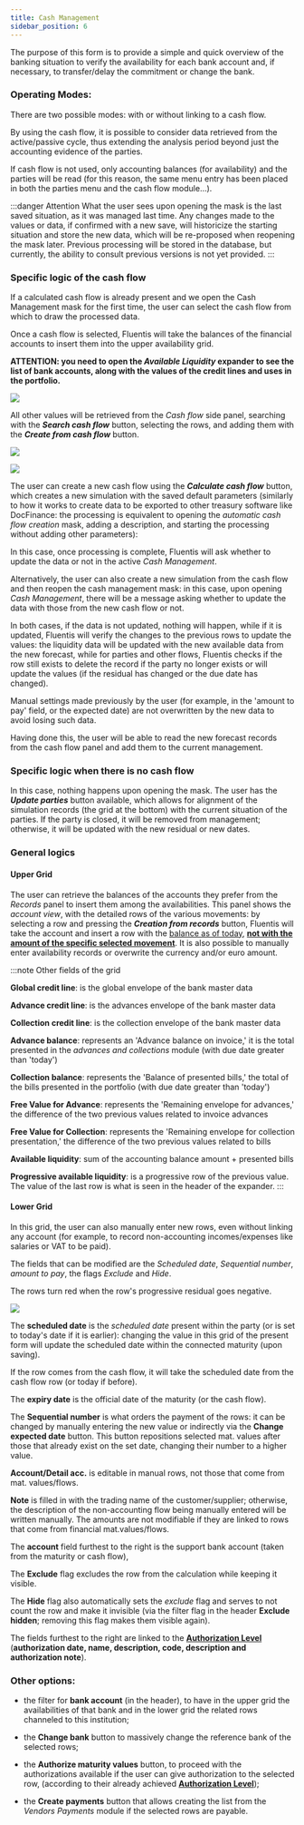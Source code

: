 ```yaml
---
title: Cash Management 
sidebar_position: 6
---
```


The purpose of this form is to provide a simple and quick overview of the banking situation to verify the availability for each bank account and, if necessary, to transfer/delay the commitment or change the bank.


### Operating Modes:

There are two possible modes: with or without linking to a cash flow.

By using the cash flow, it is possible to consider data retrieved from the active/passive cycle, thus extending the analysis period beyond just the accounting evidence of the parties.

If cash flow is not used, only accounting balances (for availability) and the parties will be read (for this reason, the same menu entry has been placed in both the parties menu and the cash flow module…).

:::danger Attention
What the user sees upon opening the mask is the last saved situation, as it was managed last time. Any changes made to the values or data, if confirmed with a new save, will historicize the starting situation and store the new data, which will be re-proposed when reopening the mask later. 
Previous processing will be stored in the database, but currently, the ability to consult previous versions is not yet provided.
:::


### Specific logic of the cash flow
If a calculated cash flow is already present and we open the Cash Management mask for the first time, the user can select the cash flow from which to draw the processed data.

Once a cash flow is selected, Fluentis will take the balances of the financial accounts to insert them into the upper availability grid.


**ATTENTION: you need to open the *Available Liquidity* expander to see the list of bank accounts, along with the values of the credit lines and uses in the portfolio.**

![](/img/it-it/finance-area/maturity-values/cash-management-1.png)

All other values will be retrieved from the *Cash flow* side panel, searching with the ***Search cash flow*** button, selecting the rows, and adding them with the ***Create from cash flow*** button.

![](/img/it-it/finance-area/maturity-values/cash-management-2.png)

![](/img/it-it/finance-area/maturity-values/cash-management-3.png)

The user can create a new cash flow using the ***Calculate cash flow*** button, which creates a new simulation with the saved default parameters (similarly to how it works to create data to be exported to other treasury software like DocFinance: the processing is equivalent to opening the *automatic cash flow creation* mask, adding a description, and starting the processing without adding other parameters):


In this case, once processing is complete, Fluentis will ask whether to update the data or not in the active *Cash Management*.

Alternatively, the user can also create a new simulation from the cash flow and then reopen the cash management mask: in this case, upon opening *Cash Management*, there will be a message asking whether to update the data with those from the new cash flow or not.

In both cases, if the data is not updated, nothing will happen, while if it is updated, Fluentis will verify the changes to the previous rows to update the values: the liquidity data will be updated with the new available data from the new forecast, while for parties and other flows, Fluentis checks if the row still exists to delete the record if the party no longer exists or will update the values (if the residual has changed or the due date has changed).

Manual settings made previously by the user (for example, in the 'amount to pay' field, or the expected date) are not overwritten by the new data to avoid losing such data.

Having done this, the user will be able to read the new forecast records from the cash flow panel and add them to the current management.

### Specific logic when there is no cash flow
In this case, nothing happens upon opening the mask. 
The user has the ***Update parties*** button available, which allows for alignment of the simulation records (the grid at the bottom) with the current situation of the parties. If the party is closed, it will be removed from management; otherwise, it will be updated with the new residual or new dates.

### General logics
#### Upper Grid
The user can retrieve the balances of the accounts they prefer from the *Records* panel to insert them among the availabilities. This panel shows the *account view*, with the detailed rows of the various movements: by selecting a row and pressing the ***Creation from records*** button, Fluentis will take the account and insert a row with the <u>balance as of today</u>, <u>**not with the amount of the specific selected movement**</u>.
It is also possible to manually enter availability records or overwrite the currency and/or euro amount.

:::note Other fields of the grid

**Global credit line**: is the global envelope of the bank master data

**Advance credit line**: is the advances envelope of the bank master data

**Collection credit line**: is the collection envelope of the bank master data

**Advance balance**: represents an 'Advance balance on invoice,' it is the total presented in the *advances and collections* module (with due date greater than 'today')

**Collection balance**: represents the 'Balance of presented bills,' the total of the bills presented in the portfolio (with due date greater than 'today')

**Free Value for Advance**: represents the 'Remaining envelope for advances,' the difference of the two previous values related to invoice advances

**Free Value for Collection**: represents the 'Remaining envelope for collection presentation,' the difference of the two previous values related to bills

**Available liquidity**: sum of the accounting balance amount + presented bills

**Progressive available liquidity**: is a progressive row of the previous value. The value of the last row is what is seen in the header of the expander.
:::

#### Lower Grid
In this grid, the user can also manually enter new rows, even without linking any account (for example, to record non-accounting incomes/expenses like salaries or VAT to be paid).

The fields that can be modified are the *Scheduled date*, *Sequential number*, *amount to pay*, the flags *Exclude* and *Hide*.

The rows turn red when the row's progressive residual goes negative.

![](/img/it-it/finance-area/maturity-values/cash-management-4.png)

The **scheduled date** is the *scheduled date* present within the party (or is set to today's date if it is earlier): changing the value in this grid of the present form will update the scheduled date within the connected maturity (upon saving).

If the row comes from the cash flow, it will take the scheduled date from the cash flow row (or today if before).

The **expiry date** is the official date of the maturity (or the cash flow).

The **Sequential number** is what orders the payment of the rows: it can be changed by manually entering the new value or indirectly via the **Change expected date** button. This button repositions selected mat. values after those that already exist on the set date, changing their number to a higher value.

**Account/Detail acc.** is editable in manual rows, not those that come from mat. values/flows.

**Note** is filled in with the trading name of the customer/supplier; otherwise, the description of the non-accounting flow being manually entered will be written manually. 
The amounts are not modifiable if they are linked to rows that come from financial mat.values/flows.

The **account** field furthest to the right is the support bank account (taken from the maturity or cash flow),

The **Exclude** flag excludes the row from the calculation while keeping it visible.

The **Hide** flag also automatically sets the *exclude* flag and serves to not count the row and make it invisible (via the filter flag in the header **Exclude** **hidden**; removing this flag makes them visible again).

The fields furthest to the right are linked to the [**Authorization Level**](/docs/configurations/tables/finance/authorization-levels/) (**authorization date, name, description, code, description and authorization note**).

### Other options:
- the filter for **bank account** (in the header), to have in the upper grid the availabilities of that bank and in the lower grid the related rows channeled to this institution;

- the **Change bank** button to massively change the reference bank of the selected rows;

- the **Authorize maturity values** button, to proceed with the authorizations available if the user can give authorization to the selected row, (according to their already achieved [**Authorization Level**](/docs/configurations/tables/finance/authorization-levels/));

- the **Create payments** button that allows creating the list from the *Vendors Payments* module if the selected rows are payable.